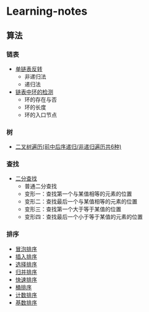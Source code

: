 # Learning-notes

## 算法
### 链表
- [单链表反转](https://github.com/lidonggg/java-learning-notes/blob/master/src/main/java/com/lidong/javaops/algorithm/linkedlist/LinkedListReserve.java)
  - 非递归法
  - 递归法
- [链表中环的检测](https://github.com/lidonggg/java-learning-notes/blob/master/src/main/java/com/lidong/javaops/algorithm/linkedlist/LinkedListCircle.java)
  - 环的存在与否
  - 环的长度
  - 环的入口节点
### 树
- [二叉树遍历(前中后序递归/非递归遍历共6种)](https://github.com/lidonggg/java-learning-notes/blob/master/src/main/java/com/lidong/javaops/algorithm/tree/binarytree/TreeTraverse.java)
### 查找
- [二分查找](https://github.com/lidonggg/java-learning-notes/blob/master/src/main/java/com/lidong/javaops/algorithm/search/BinarySearch.java)
  - 普通二分查找
  - 变形一：查找第一个与某值相等的元素的位置
  - 变形二：查找最后一个与某值相等的元素的位置
  - 变形三：查找第一个大于等于某值的位置
  - 变形四：查找最后一个小于等于某值的元素的位置
### 排序
- [冒泡排序](https://github.com/lidonggg/java-learning-notes/blob/master/src/main/java/com/lidong/javaops/algorithm/sort/BubbleSort.java)
- [插入排序](https://github.com/lidonggg/java-learning-notes/blob/master/src/main/java/com/lidong/javaops/algorithm/sort/InsertSort.java)
- [选择排序](https://github.com/lidonggg/java-learning-notes/blob/master/src/main/java/com/lidong/javaops/algorithm/sort/SelectSort.java)
- [归并排序](https://github.com/lidonggg/java-learning-notes/blob/master/src/main/java/com/lidong/javaops/algorithm/sort/MergeSort.java)
- [快速排序](https://github.com/lidonggg/java-learning-notes/blob/master/src/main/java/com/lidong/javaops/algorithm/sort/QuickSort.java)
- [桶排序](https://github.com/lidonggg/java-learning-notes/blob/master/src/main/java/com/lidong/javaops/algorithm/sort/BucketSort.java)
- [计数排序](https://github.com/lidonggg/java-learning-notes/blob/master/src/main/java/com/lidong/javaops/algorithm/sort/CountingSort.java)
- [基数排序](https://github.com/lidonggg/java-learning-notes/blob/master/src/main/java/com/lidong/javaops/algorithm/sort/RadixSort.java)
